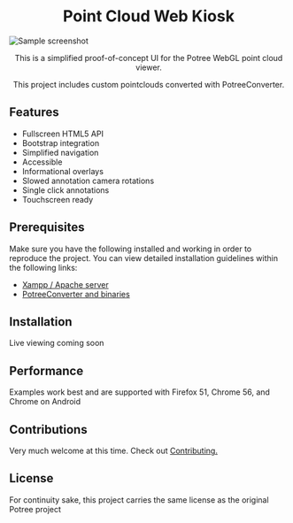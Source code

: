 <h1 align="center">Point Cloud Web Kiosk</h1>

![Sample screenshot](https://github.com/ceciliaconsta3/kiosk/blob/master/assets/img/readme-pic.PNG?raw=true "Screenshot")

<p align="center">This is a simplified proof-of-concept UI for the Potree WebGL point cloud viewer.</p>
<p align="center">This project includes custom pointclouds converted with PotreeConverter.</p>

## Features
* Fullscreen HTML5 API
* Bootstrap integration
* Simplified navigation
* Accessible
* Informational overlays
* Slowed annotation camera rotations
* Single click annotations
* Touchscreen ready

## Prerequisites
Make sure you have the following installed and working in order to reproduce the project. You can view detailed installation guidelines within the following links:
* [Xampp / Apache server](https://www.apachefriends.org/index.html)
* [PotreeConverter and binaries](https://github.com/potree/PotreeConverter/releases)

## Installation
Live viewing coming soon

## Performance
Examples work best and are supported with Firefox 51, Chrome 56, and Chrome on Android

## Contributions
Very much welcome at this time. Check out [Contributing.](CONTRIBUTING.md)

## License
For continuity sake, this project carries the same license as the original Potree project


